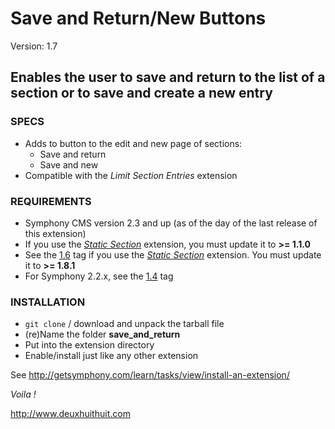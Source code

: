 # Save and Return/New Buttons #

Version: 1.7

## Enables the user to save and return to the list of a section or to save and create a new entry ##

### SPECS ###

- Adds to button to the edit and new page of sections:
	- Save and return
	- Save and new
- Compatible with the *Limit Section Entries* extension

### REQUIREMENTS ###

- Symphony CMS version 2.3 and up (as of the day of the last release of this extension)
- If you use the *[Static Section](https://github.com/vlad-ghita/limit_section_entries)* extension, you must update it to **>= 1.1.0**
- See the [1.6](https://github.com/Solutions-Nitriques/save_and_return/tree/v1.6) 
tag if you use the *[Static Section](https://github.com/Solutions-Nitriques/static_section)* extension. You must update it to **>= 1.8.1**
- For Symphony 2.2.x, see the [1.4](https://github.com/Solutions-Nitriques/save_and_return/tree/v1.4) tag

### INSTALLATION ###

- `git clone` / download and unpack the tarball file
- (re)Name the folder **save_and_return**
- Put into the extension directory
- Enable/install just like any other extension

See <http://getsymphony.com/learn/tasks/view/install-an-extension/>

*Voila !*

<http://www.deuxhuithuit.com>      

